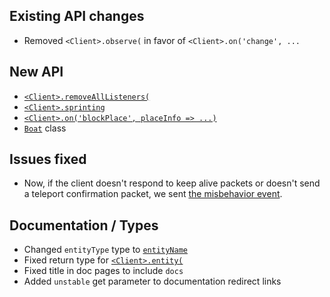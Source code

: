 ## Existing API changes
* Removed `<Client>.observe(` in favor of `<Client>.on('change', ...`

## New API
* [`<Client>.removeAllListeners(`](https://oscarnow.github.io/minecraft-server/1.0.0/classes/Client#removeAllListeners)
* [`<Client>.sprinting`](https://oscarnow.github.io/minecraft-server/1.0.0/classes/Client#sprinting)
* [`<Client>.on('blockPlace', placeInfo => ...)`](https://oscarnow.github.io/minecraft-server/1.0.0/classes/Client#on.on-19)
* [`Boat`](https://oscarnow.github.io/minecraft-server/1.0.0/classes/Boat) class

## Issues fixed
* Now, if the client doesn't respond to keep alive packets or doesn't send a teleport confirmation packet, we sent [the misbehavior event](https://oscarnow.github.io/minecraft-server/1.0.0/classes/Client#on.on-10).

## Documentation / Types
* Changed `entityType` type to [`entityName`](https://oscarnow.github.io/minecraft-server/1.0.0/types/entityName)
* Fixed return type for [`<Client>.entity(`](https://oscarnow.github.io/minecraft-server/1.0.0/classes/Client#entity)
* Fixed title in doc pages to include `docs`
* Added `unstable` get parameter to documentation redirect links